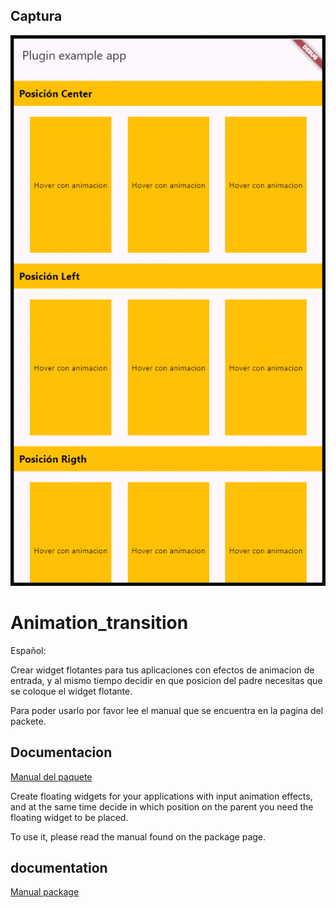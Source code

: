 ## Captura
![banner](https://raw.githubusercontent.com/surco123es/hover_float_animation/refs/heads/main/screem/HoverFloatAnimation.gif)
# Animation_transition


Español:

Crear widget flotantes para tus aplicaciones con efectos de animacion de entrada, y al mismo tiempo decidir en que posicion del padre necesitas que se coloque el widget flotante.

Para poder usarlo por favor lee el manual que se encuentra en la pagina del packete.

## Documentacion

[Manual del paquete](https://ilove-soft.com/widget-flotante-en-flutter-con-hover_float_animation/)

Create floating widgets for your applications with input animation effects, and at the same time decide in which position on the parent you need the floating widget to be placed.

To use it, please read the manual found on the package page.


## documentation 

[Manual package](https://ilove-soft.com/widget-flotante-en-flutter-con-hover_float_animation/)
